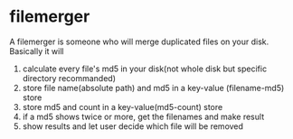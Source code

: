 # filemerger
A filemerger is someone who will merge duplicated files on your disk. Basically it will
1. calculate every file's md5 in your disk(not whole disk but specific directory recommanded)
2. store file name(absolute path) and md5 in a key-value (filename-md5) store
3. store md5 and count in a key-value(md5-count) store
4. if a md5 shows twice or more, get the filenames and make result
5. show results and let user decide which file will be removed
